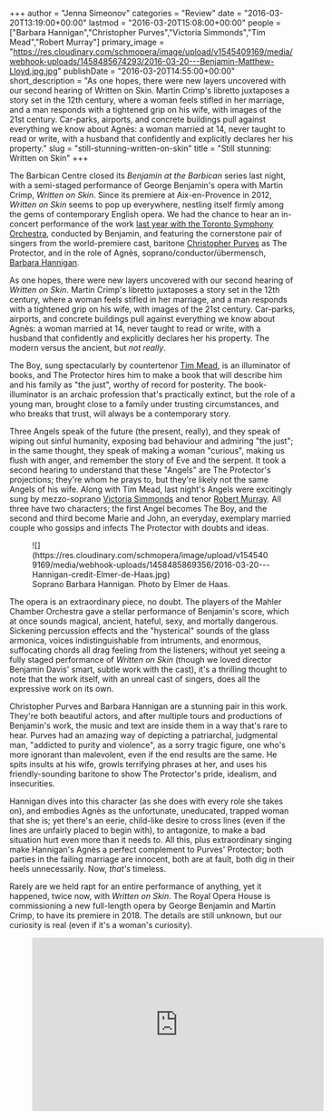 +++
author = "Jenna Simeonov"
categories = "Review"
date = "2016-03-20T13:19:00+00:00"
lastmod = "2016-03-20T15:08:00+00:00"
people = ["Barbara Hannigan","Christopher Purves","Victoria Simmonds","Tim Mead","Robert Murray"]
primary_image = "https://res.cloudinary.com/schmopera/image/upload/v1545409169/media/webhook-uploads/1458485674293/2016-03-20---Benjamin-Matthew-Lloyd.jpg.jpg"
publishDate = "2016-03-20T14:55:00+00:00"
short_description = "As one hopes, there were new layers uncovered with our second hearing of Written on Skin. Martin Crimp&#039;s libretto juxtaposes a story set in the 12th century, where a woman feels stifled in her marriage, and a man responds with a tightened grip on his wife, with images of the 21st century. Car-parks, airports, and concrete buildings pull against everything we know about Agnès: a woman married at 14, never taught to read or write, with a husband that confidently and explicitly declares her his property."
slug = "still-stunning-written-on-skin"
title = "Still stunning: Written on Skin"
+++

The Barbican Centre closed its *Benjamin at the Barbican* series last night, with a semi-staged performance of George Benjamin's opera with Martin Crimp, *Written on Skin*. Since its premiere at Aix-en-Provence in 2012, *Written on Skin* seems to pop up everywhere, nestling itself firmly among the gems of contemporary English opera. We had the chance to hear an in-concert performance of the work [last year with the Toronto Symphony Orchestra](/in-review-written-on-skin/), conducted by Benjamin, and featuring the cornerstone pair of singers from the world-premiere cast, baritone [Christopher Purves](/scene/people/christopher-purves/) as The Protector, and in the role of Agnès, soprano/conductor/übermensch, [Barbara Hannigan](/scene/people/barbara-hannigan/).

As one hopes, there were new layers uncovered with our second hearing of *Written on Skin*. Martin Crimp's libretto juxtaposes a story set in the 12th century, where a woman feels stifled in her marriage, and a man responds with a tightened grip on his wife, with images of the 21st century. Car-parks, airports, and concrete buildings pull against everything we know about Agnès: a woman married at 14, never taught to read or write, with a husband that confidently and explicitly declares her his property. The modern versus the ancient, but *not really*.

The Boy, sung spectacularly by countertenor [Tim Mead](/scene/people/tim-mead/), is an illuminator of books, and The Protector hires him to make a book that will describe him and his family as "the just", worthy of record for posterity. The book-illuminator is an archaic profession that's practically extinct, but the role of a young man, brought close to a family under trusting circumstances, and who breaks that trust, will always be a contemporary story.

Three Angels speak of the future (the present, really), and they speak of wiping out sinful humanity, exposing bad behaviour and admiring "the just"; in the same thought, they speak of making a woman "curious", making us flush with anger, and remember the story of Eve and the serpent. It took a second hearing to understand that these "Angels" are The Protector's projections; they're whom he prays to, but they're likely not the same Angels of his wife. Along with Tim Mead, last night's Angels were excitingly sung by mezzo-soprano [Victoria Simmonds](/scene/people/victoria-simmonds/) and tenor [Robert Murray](/scene/people/robert-murray/). All three have two characters; the first Angel becomes The Boy, and the second and third become Marie and John, an everyday, exemplary married couple who gossips and infects The Protector with doubts and ideas.

<figure data-type="image">
![](https://res.cloudinary.com/schmopera/image/upload/v1545409169/media/webhook-uploads/1458485869356/2016-03-20---Hannigan-credit-Elmer-de-Haas.jpg)<figcaption>Soprano Barbara Hannigan. Photo by Elmer de Haas.</figcaption>
</figure>

The opera is an extraordinary piece, no doubt. The players of the Mahler Chamber Orchestra gave a stellar performance of Benjamin's score, which at once sounds magical, ancient, hateful, sexy, and mortally dangerous. Sickening percussion effects and the "hysterical" sounds of the glass armonica, voices indistinguishable from intruments, and enormous, suffocating chords all drag feeling from the listeners; without yet seeing a fully staged performance of *Written on Skin* (though we loved director Benjamin Davis' smart, subtle work with the cast), it's a thrilling thought to note that the work itself, with an unreal cast of singers, does all the expressive work on its own.

Christopher Purves and Barbara Hannigan are a stunning pair in this work. They're both beautiful actors, and after multiple tours and productions of Benjamin's work, the music and text are inside them in a way that's rare to hear. Purves had an amazing way of depicting a patriarchal, judgmental man, "addicted to purity and violence", as a sorry tragic figure, one who's more ignorant than malevolent, even if the end results are the same. He spits insults at his wife, growls terrifying phrases at her, and uses his friendly-sounding baritone to show The Protector's pride, idealism, and insecurities. 

Hannigan dives into this character (as she does with every role she takes on), and embodies Agnès as the unfortunate, uneducated, trapped woman that she is; yet there's an eerie, child-like desire to cross lines (even if the lines are unfairly placed to begin with), to antagonize, to make a bad situation hurt even more than it needs to. All this, plus extraordinary singing make Hannigan's Agnès a perfect complement to Purves' Protector; both parties in the failing marriage are innocent, both are at fault, both dig in their heels unnecessarily. Now, *that's* timeless.

Rarely are we held rapt for an entire performance of anything, yet it happened, twice now, with *Written on Skin*. The Royal Opera House is commissioning a new full-length opera by George Benjamin and Martin Crimp, to have its premiere in 2018. The details are still unknown, but our curiosity is real (even if it's a woman's curiosity).

<figure data-type="video">
<iframe width="514" height="305" src="https://www.youtube.com/embed/WsuTSOKYEF4" frameborder="0" allowfullscreen></iframe>
</figure>
